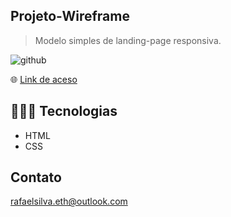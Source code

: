 ## Projeto-Wireframe

> Modelo simples de landing-page responsiva.
 
![github](https://user-images.githubusercontent.com/113713067/205786584-d4db1736-96c0-43f5-aee3-f14228cd153f.png)

🌐 [Link de aceso](https://rafaelsilvaeth.github.io/Projeto-Wireframe/)

## 👨🏻‍💻 Tecnologias 

- HTML
- CSS

## Contato

rafaelsilva.eth@outlook.com
